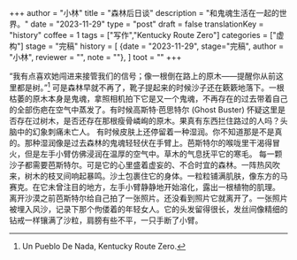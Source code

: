 +++
author = "小林"
title = "森林后日谈"
description = "和鬼魂生活在一起的世界。"
date = "2023-11-29"
type = "post"
draft = false
translationKey = "history"
coffee = 1
tags = ["写作","Kentucky Route Zero"]
categories = ["虚构"]
stage = "完稿"
history = [
  {date = "2023-11-29", stage="完稿", author = "小林", reviewer = "", note = ""},
]
toot = ""
+++

“我有点喜欢她闯进来接管我们的信号；像一根倒在路上的原木——提醒你从前这里都是树。”[^1]
可是森林早就不再了，靴子提起来的时候沙子还在簌簌地落下。一根枯萎的原木本身是鬼魂，拿照相机拍下它是又一个鬼魂，不再存在的过去带着自己的全部伤疤在空气中蒸发了。有时候高斯特·芭思特尔 (Ghost Buster) 怀疑这里是否存在过树木，是否还存在那根瘦骨嶙峋的原木。果真有东西拦住路过的人吗？头脑中的幻象刺痛未亡人。
有时候皮肤上还停留着一种湿润。你不知道那是不是真的。那种湿润像是过去森林的鬼魂轻轻伏在手臂上。芭斯特尔的喉咙里干渴得冒火，但是左手小臂仿佛浸润在温厚的空气中。草木的气息抚平它的寒毛。
每一颗沙子都需要芭斯特尔。可是它的心里盛着虚妄的、不合时宜的森林。一阵热风吹来，树木的枝叉间响起暴鸣。沙土包裹住它的身体。一粒粒铺满肌肤，像东方的马赛克。在它未曾注目的地方，左手小臂静静地开始溶化，露出一根植物的肌理。
离开沙漠之前芭斯特尔给自己拍了一张照片。还没看到照片它就离开了。一张照片被埋入风沙，记录下那个佝偻着的年轻女人。它的头发留得很长，发丝间像精细的钻戒一样镶满了沙粒，肩膀有些不平，一只手断了小臂。

[^1]: Un Pueblo De Nada, Kentucky Route Zero.